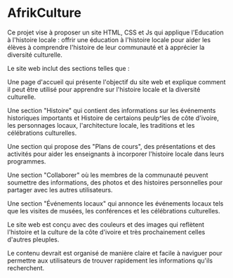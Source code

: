 # AfrikCulture
Ce projet vise à proposer un site HTML, CSS et Js qui applique l'Education à l'histoire locale : offrir une éducation à l'histoire locale pour aider les élèves à comprendre l'histoire de leur communauté et à apprécier la diversité culturelle.


Le site web inclut des sections telles que :

Une page d'accueil qui présente l'objectif du site web et explique comment il peut être utilisé pour apprendre sur l'histoire locale et la diversité culturelle.

Une section "Histoire" qui contient des informations sur les événements historiques importants et Histoire de certaions peulp^les de côte d'ivoire, les personnages locaux, l'architecture locale, les traditions et les célébrations culturelles.

Une section qui propose des "Plans de cours", des présentations et des activités pour aider les enseignants à incorporer l'histoire locale dans leurs programmes.

Une section "Collaborer" où les membres de la communauté peuvent soumettre des informations, des photos et des histoires personnelles pour partager avec les autres utilisateurs.

Une section "Événements locaux" qui annonce les événements locaux tels que les visites de musées, les conférences et les célébrations culturelles.

Le site web est conçu avec des couleurs et des images qui reflètent l'histoire et la culture de la côte d'ivoire et très prochainement celles d'autres pleuples.

Le contenu devrait est organisé de manière claire et facile à naviguer pour permettre aux utilisateurs de trouver rapidement les informations qu'ils recherchent.
